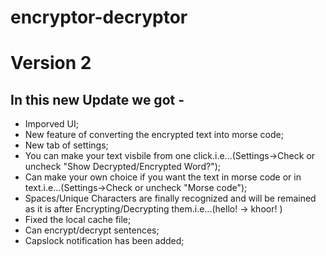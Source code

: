 # encryptor-decryptor
# Version 2
## In this new Update we got - 
- Imporved UI;
- New feature of converting the encrypted text into morse code;
- New tab of settings;
- You can make your text visbile from one click.i.e...(Settings->Check or uncheck "Show Decrypted/Encrypted Word?");
- Can make your own choice if you want the text in morse code or in text.i.e...(Settings->Check or uncheck "Morse code");
- Spaces/Unique Characters are finally recognized and will be remained as it is after Encrypting/Decrypting them.i.e...(hello! -> khoor!
)
- Fixed the local cache file;
- Can encrypt/decrypt sentences;
- Capslock notification has been added;
